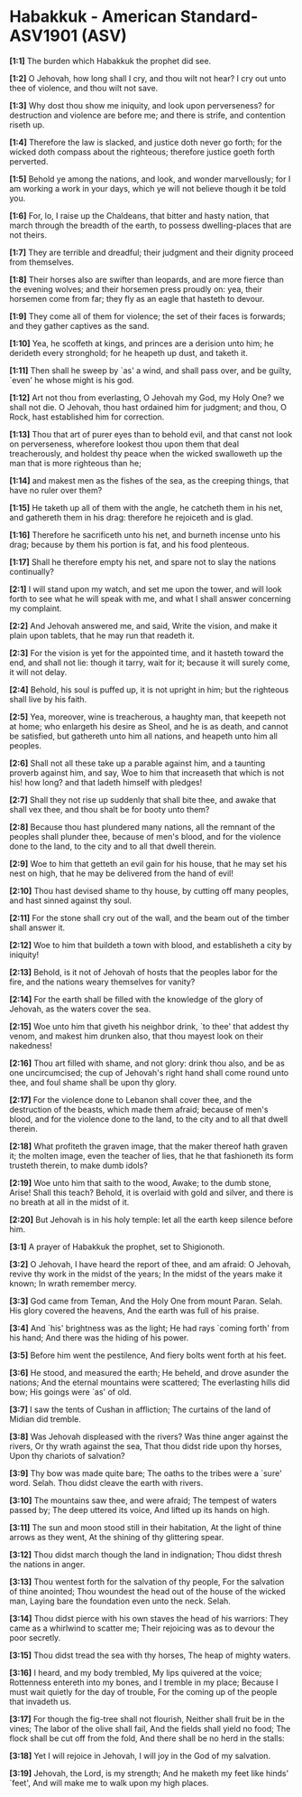# Habakkuk - American Standard-ASV1901 (ASV)

**[1:1]** The burden which Habakkuk the prophet did see.

**[1:2]** O Jehovah, how long shall I cry, and thou wilt not hear? I cry out unto thee of violence, and thou wilt not save.

**[1:3]** Why dost thou show me iniquity, and look upon perverseness? for destruction and violence are before me; and there is strife, and contention riseth up.

**[1:4]** Therefore the law is slacked, and justice doth never go forth; for the wicked doth compass about the righteous; therefore justice goeth forth perverted.

**[1:5]** Behold ye among the nations, and look, and wonder marvellously; for I am working a work in your days, which ye will not believe though it be told you.

**[1:6]** For, lo, I raise up the Chaldeans, that bitter and hasty nation, that march through the breadth of the earth, to possess dwelling-places that are not theirs.

**[1:7]** They are terrible and dreadful; their judgment and their dignity proceed from themselves.

**[1:8]** Their horses also are swifter than leopards, and are more fierce than the evening wolves; and their horsemen press proudly on: yea, their horsemen come from far; they fly as an eagle that hasteth to devour.

**[1:9]** They come all of them for violence; the set of their faces is forwards; and they gather captives as the sand.

**[1:10]** Yea, he scoffeth at kings, and princes are a derision unto him; he derideth every stronghold; for he heapeth up dust, and taketh it.

**[1:11]** Then shall he sweep by \`as' a wind, and shall pass over, and be guilty, \`even' he whose might is his god.

**[1:12]** Art not thou from everlasting, O Jehovah my God, my Holy One? we shall not die. O Jehovah, thou hast ordained him for judgment; and thou, O Rock, hast established him for correction.

**[1:13]** Thou that art of purer eyes than to behold evil, and that canst not look on perverseness, wherefore lookest thou upon them that deal treacherously, and holdest thy peace when the wicked swalloweth up the man that is more righteous than he;

**[1:14]** and makest men as the fishes of the sea, as the creeping things, that have no ruler over them?

**[1:15]** He taketh up all of them with the angle, he catcheth them in his net, and gathereth them in his drag: therefore he rejoiceth and is glad.

**[1:16]** Therefore he sacrificeth unto his net, and burneth incense unto his drag; because by them his portion is fat, and his food plenteous.

**[1:17]** Shall he therefore empty his net, and spare not to slay the nations continually?

**[2:1]** I will stand upon my watch, and set me upon the tower, and will look forth to see what he will speak with me, and what I shall answer concerning my complaint.

**[2:2]** And Jehovah answered me, and said, Write the vision, and make it plain upon tablets, that he may run that readeth it.

**[2:3]** For the vision is yet for the appointed time, and it hasteth toward the end, and shall not lie: though it tarry, wait for it; because it will surely come, it will not delay.

**[2:4]** Behold, his soul is puffed up, it is not upright in him; but the righteous shall live by his faith.

**[2:5]** Yea, moreover, wine is treacherous, a haughty man, that keepeth not at home; who enlargeth his desire as Sheol, and he is as death, and cannot be satisfied, but gathereth unto him all nations, and heapeth unto him all peoples.

**[2:6]** Shall not all these take up a parable against him, and a taunting proverb against him, and say, Woe to him that increaseth that which is not his! how long? and that ladeth himself with pledges!

**[2:7]** Shall they not rise up suddenly that shall bite thee, and awake that shall vex thee, and thou shalt be for booty unto them?

**[2:8]** Because thou hast plundered many nations, all the remnant of the peoples shall plunder thee, because of men's blood, and for the violence done to the land, to the city and to all that dwell therein.

**[2:9]** Woe to him that getteth an evil gain for his house, that he may set his nest on high, that he may be delivered from the hand of evil!

**[2:10]** Thou hast devised shame to thy house, by cutting off many peoples, and hast sinned against thy soul.

**[2:11]** For the stone shall cry out of the wall, and the beam out of the timber shall answer it.

**[2:12]** Woe to him that buildeth a town with blood, and establisheth a city by iniquity!

**[2:13]** Behold, is it not of Jehovah of hosts that the peoples labor for the fire, and the nations weary themselves for vanity?

**[2:14]** For the earth shall be filled with the knowledge of the glory of Jehovah, as the waters cover the sea.

**[2:15]** Woe unto him that giveth his neighbor drink, \`to thee' that addest thy venom, and makest him drunken also, that thou mayest look on their nakedness!

**[2:16]** Thou art filled with shame, and not glory: drink thou also, and be as one uncircumcised; the cup of Jehovah's right hand shall come round unto thee, and foul shame shall be upon thy glory.

**[2:17]** For the violence done to Lebanon shall cover thee, and the destruction of the beasts, which made them afraid; because of men's blood, and for the violence done to the land, to the city and to all that dwell therein.

**[2:18]** What profiteth the graven image, that the maker thereof hath graven it; the molten image, even the teacher of lies, that he that fashioneth its form trusteth therein, to make dumb idols?

**[2:19]** Woe unto him that saith to the wood, Awake; to the dumb stone, Arise! Shall this teach? Behold, it is overlaid with gold and silver, and there is no breath at all in the midst of it.

**[2:20]** But Jehovah is in his holy temple: let all the earth keep silence before him.

**[3:1]** A prayer of Habakkuk the prophet, set to Shigionoth.

**[3:2]** O Jehovah, I have heard the report of thee, and am afraid: O Jehovah, revive thy work in the midst of the years; In the midst of the years make it known; In wrath remember mercy.

**[3:3]** God came from Teman, And the Holy One from mount Paran. Selah. His glory covered the heavens, And the earth was full of his praise.

**[3:4]** And \`his' brightness was as the light; He had rays \`coming forth' from his hand; And there was the hiding of his power.

**[3:5]** Before him went the pestilence, And fiery bolts went forth at his feet.

**[3:6]** He stood, and measured the earth; He beheld, and drove asunder the nations; And the eternal mountains were scattered; The everlasting hills did bow; His goings were \`as' of old.

**[3:7]** I saw the tents of Cushan in affliction; The curtains of the land of Midian did tremble.

**[3:8]** Was Jehovah displeased with the rivers? Was thine anger against the rivers, Or thy wrath against the sea, That thou didst ride upon thy horses, Upon thy chariots of salvation?

**[3:9]** Thy bow was made quite bare; The oaths to the tribes were a \`sure' word. Selah. Thou didst cleave the earth with rivers.

**[3:10]** The mountains saw thee, and were afraid; The tempest of waters passed by; The deep uttered its voice, And lifted up its hands on high.

**[3:11]** The sun and moon stood still in their habitation, At the light of thine arrows as they went, At the shining of thy glittering spear.

**[3:12]** Thou didst march though the land in indignation; Thou didst thresh the nations in anger.

**[3:13]** Thou wentest forth for the salvation of thy people, For the salvation of thine anointed; Thou woundest the head out of the house of the wicked man, Laying bare the foundation even unto the neck. Selah.

**[3:14]** Thou didst pierce with his own staves the head of his warriors: They came as a whirlwind to scatter me; Their rejoicing was as to devour the poor secretly.

**[3:15]** Thou didst tread the sea with thy horses, The heap of mighty waters.

**[3:16]** I heard, and my body trembled, My lips quivered at the voice; Rottenness entereth into my bones, and I tremble in my place; Because I must wait quietly for the day of trouble, For the coming up of the people that invadeth us.

**[3:17]** For though the fig-tree shall not flourish, Neither shall fruit be in the vines; The labor of the olive shall fail, And the fields shall yield no food; The flock shall be cut off from the fold, And there shall be no herd in the stalls:

**[3:18]** Yet I will rejoice in Jehovah, I will joy in the God of my salvation.

**[3:19]** Jehovah, the Lord, is my strength; And he maketh my feet like hinds' \`feet', And will make me to walk upon my high places.
